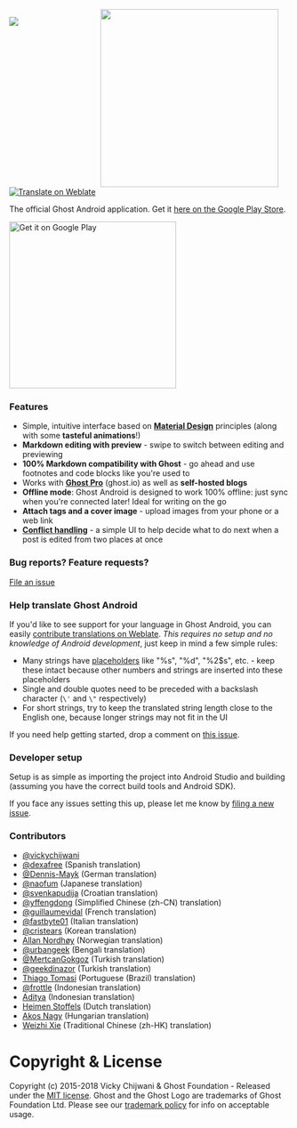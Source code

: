 <img src="https://i.imgur.com/ZN3qK49.gif" width="320" align="right" hspace="20">

[![](https://img.shields.io/circleci/project/TryGhost/Ghost-Android.svg)](https://circleci.com/gh/TryGhost/Ghost-Android)
[![Translate on Weblate](https://hosted.weblate.org/widgets/ghost/-/svg-badge.svg)](https://hosted.weblate.org/engage/ghost/en/?utm_source=widget)

The official Ghost Android application. Get it [here on the Google Play Store][playstore].

<a href='https://play.google.com/store/apps/details?id=org.ghost.android&utm_source=github&utm_campaign=readme&pcampaignid=MKT-Other-global-all-co-prtnr-py-PartBadge-Mar2515-1'><img alt='Get it on Google Play' src='https://play.google.com/intl/en_us/badges/images/generic/en_badge_web_generic.png' width='300px'/></a>

### Features

- Simple, intuitive interface based on **[Material Design](https://material.google.com/)** principles (along with some **tasteful animations**!)
- **Markdown editing with preview** - swipe to switch between editing and previewing
- **100% Markdown compatibility with Ghost** - go ahead and use footnotes and code blocks like you're used to
- Works with **[Ghost Pro](https://ghost.org/pricing/)** (ghost.io) as well as **self-hosted blogs**
- **Offline mode**: Ghost Android is designed to work 100% offline: just sync when you're connected later! Ideal for writing on the go
- **Attach tags and a cover image** - upload images from your phone or a web link
- **[Conflict handling][conflict-ui]** - a simple UI to help decide what to do next when a post is edited from two places at once

### Bug reports? Feature requests?

[File an issue](/CONTRIBUTING.md)

### Help translate Ghost Android

If you'd like to see support for your language in Ghost Android, you can easily [contribute translations on Weblate][weblate]. _This requires no setup and no knowledge of Android development_, just keep in mind a few simple rules:

- Many strings have [placeholders](http://envyandroid.com/android-string-xml-resource-formatting/) like "%s", "%d", "%2$s", etc. - keep these intact because other numbers and strings are inserted into these placeholders
- Single and double quotes need to be preceded with a backslash character (`\'` and `\"` respectively)
- For short strings, try to keep the translated string length close to the English one, because longer strings may not fit in the UI

If you need help getting started, drop a comment on [this issue](https://github.com/TryGhost/Ghost-Android/issues/14).

### Developer setup

Setup is as simple as importing the project into Android Studio and building (assuming you have the correct build tools and Android SDK).

If you face any issues setting this up, please let me know by [filing a new issue](/issues/new).

### Contributors

- [@vickychijwani](https://github.com/vickychijwani)
- [@dexafree](https://github.com/dexafree) (Spanish translation)
- [@Dennis-Mayk](https://github.com/Dennis-Mayk) (German translation)
- [@naofum](https://github.com/naofum) (Japanese translation)
- [@svenkapudija](https://github.com/svenkapudija) (Croatian translation)
- [@yffengdong](https://hosted.weblate.org/user/yffengdong/) (Simplified Chinese (zh-CN) translation)
- [@guillaumevidal](https://github.com/guillaumevidal) (French translation)
- [@fastbyte01](https://hosted.weblate.org/user/fastbyte01/) (Italian translation)
- [@cristears](https://hosted.weblate.org/user/cristears/) (Korean translation)
- [Allan Nordhøy](https://hosted.weblate.org/user/kingu/) (Norwegian translation)
- [@urbangeek](https://github.com/urbangeek) (Bengali translation)
- [@MertcanGokgoz](https://github.com/mertcangokgoz) (Turkish translation)
- [@geekdinazor](https://github.com/geekdinazor) (Turkish translation)
- [Thiago Tomasi](https://hosted.weblate.org/user/thiagotomasi/) (Portuguese (Brazil) translation)
- [@frottle](https://hosted.weblate.org/user/frottle/) (Indonesian translation)
- [Aditya](https://hosted.weblate.org/user/siadit/) (Indonesian translation)
- [Heimen Stoffels](https://hosted.weblate.org/user/vistaus/) (Dutch translation)
- [Akos Nagy](https://hosted.weblate.org/user/conwid/) (Hungarian translation)
- [Weizhi Xie](https://github.com/xieweizhi) (Traditional Chinese (zh-HK) translation)

[playstore]: https://play.google.com/store/apps/details?id=org.ghost.android
[weblate]: https://hosted.weblate.org/engage/ghost/en/
[conflict-ui]: https://github.com/vickychijwani/quill/issues/144#issuecomment-264991612

# Copyright & License

Copyright (c) 2015-2018 Vicky Chijwani & Ghost Foundation - Released under the [MIT license](LICENSE). Ghost and the Ghost Logo are trademarks of Ghost Foundation Ltd. Please see our [trademark policy](https://ghost.org/trademark/) for info on acceptable usage.
